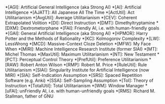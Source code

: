 <!-- abbreviations -->
*[AGI]: Artificial General Intelligence (aka Strong AI)
*[AI]: Artificial Intelligence
*[AJATT]: All Japanese All The Time
*[ActUtil]: Act Utilitarianism
*[AvgUtil]: Average Utilitarianism
*[CEV]: Coherent Extrapolated Volition
*[DI]: Direct Instruction
*[DMT]: Dimethyltryptamine
*[DXM]: Dextrometorphane
*[FAI]: Friendly AI, i.e. with human-friendly goals
*[GAI]: General Artificial Intelligence (aka Strong AI)
*[HPMOR]: Harry Potter and the Methods of Rationality
*[KC]: Kolmogorov Complexity
*[LW]: LessWrong
*[MCD]: Massive-Context Cloze Deletion
*[MFW]: My Face When
*[MIRI]: Machine Intelligence Research Institute (former SIAI)
*[MT]: Michel Thomas
*[MaxUtil]: Maximum Utilitarianism
*[NT]: New Testament
*[PCT]: Perceptual Control Theory
*[PrefUtil]: Preference Utilitarianism
*[RAW]: Robert Anton Wilson
*[RMP]: Robert M. Price
*[RuleUtil]: Rule Utilitarianism
*[SIAI]: Singularity Institute for Artificial Intelligence (now MIRI)
*[SIA]: Self-Indication Assumption
*[SRS]: Spaced Repetition Software (e.g. Anki)
*[SSA]: Self-Sampling Assumption
*[ToI]: Theory of Instruction
*[TotalUtil]: Total Utilitarianism
*[WM]: Window Manager
*[uFAI]: unFriendly AI, i.e. with human-unfriendly goals
*[RMS]: Richard M. Stallman, father of GNU
